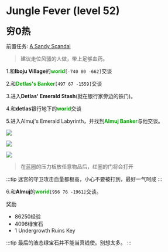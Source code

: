 # Jungle Fever (level 52)
<span style="font-size: 25px;">**穷0热**</span>

前置任务: [A Sandy Scandal](/WynncraftCNguide/quests/lvl31-40/level%2032%20-%20A%20Sandy%20Scandal.html)

>建议走位风骚的人做，带上足够血药。

1.和**Iboju Village**的<font color=00AA00>**worid**</font>`[-740 80 -662]`交谈

2.和<font color=00AA00>**Detlas's Banker**</font>`[497 67 -1559]`交谈

3.进入**Detlas' Emerald Stash**(就在银行家旁边的铁门)。

4.和**detlas**银行地下的<font color=00AA00>**worid**</font>交谈

5.进入Almuj's Emerald Labyrinth，并找到<font color=00AA00>**Almuj Banker**</font>与他交谈。
 
![](../../.vuepress/public/assets/img/lvl52-1.jpg)

![](../../.vuepress/public/assets/img/lvl52-2.jpg)

![](../../.vuepress/public/assets/img/lvl52-3.jpg)

>在蓝圈的压力板放任意物品后，红圈的门将会打开

:::tip
迷宫的守卫攻击血量都极高，小心不要被打到，最好一气呵成
:::

6.和**Almuj**的<font color=00AA00>**worid**</font>`[956 76 -1961]`交谈。

奖励
+ 86250经验
+ 4096绿宝石
+ 1 Undergrowth Ruins Key
  
:::tip
最后的液态绿宝石并不能当真钱使。别想太多。
:::

